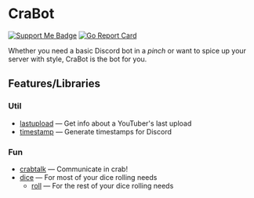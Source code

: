 # CraBot

[![Support Me Badge](https://img.shields.io/badge/Support_Me-blue?logo=kofi)](https://ko-fi.com/arkhamcookie)
[![Go Report Card](https://goreportcard.com/badge/github.com/ArkhamCookie/crabot)](https://goreportcard.com/report/github.com/ArkhamCookie/crabot)

Whether you need a basic Discord bot in a *pinch* or want to spice up your server with style, CraBot is the bot for you.

## Features/Libraries

### Util

- [lastupload](/lib/lastupload/)
  — Get info about a YouTuber's last upload
- [timestamp](/lib/timestamp/)
  — Generate timestamps for Discord

### Fun

- [crabtalk](/lib/crabtalk/)
  — Communicate in crab!
- [dice](/lib/dice/)
  — For most of your dice rolling needs
  - [roll](/lib/dice/roll/)
  — For the rest of your dice rolling needs
